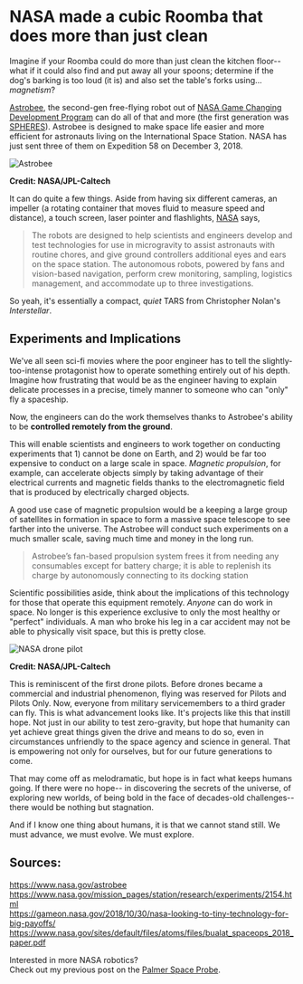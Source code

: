 # NASA made a cubic Roomba that does more than just clean
  
Imagine if your Roomba could do more than just clean the kitchen floor-- what if it could also find and put away all your spoons; determine if the dog's barking is too loud (it is) and also set the table's forks using... *magnetism*?  
  
[Astrobee](https://www.nasa.gov/astrobee), the second-gen free-flying robot out of [NASA Game Changing Development Program](https://gameon.nasa.gov/) can do all of that and more (the first generation was [SPHERES](https://www.nasa.gov/spheres/home)). Astrobee is designed to make space life easier and more efficient for astronauts living on the International Space Station. NASA has just sent three of them on Expedition 58 on December 3, 2018.  
  
![Astrobee](https://www.nasa.gov/sites/default/files/thumbnails/image/astrobee_lebeled.png)

**Credit: NASA/JPL-Caltech**
  
It can do quite a few things. Aside from having six different cameras, an impeller (a rotating container that moves fluid to measure speed and distance), a touch screen, laser pointer and flashlights,  [NASA](https://www.nasa.gov/mission_pages/station/research/experiments/2154.html) says, 

> The robots are designed to help scientists and engineers develop and test technologies for use in microgravity to assist astronauts with routine chores, and give ground controllers additional eyes and ears on the space station. The autonomous robots, powered by fans and vision-based navigation, perform crew monitoring, sampling, logistics management, and accommodate up to three investigations.  
  
So yeah, it's essentially a compact, *quiet* TARS from Christopher Nolan's *Interstellar*.
  
## Experiments and Implications

We've all seen sci-fi movies where the poor engineer has to tell the slightly-too-intense protagonist how to operate something entirely out of his depth. Imagine how frustrating that would be as the engineer having to explain delicate processes in a precise, timely manner to someone who can "only" fly a spaceship.  
  
Now, the engineers can do the work themselves thanks to Astrobee's ability to be **controlled remotely from the ground**.
  
This will enable scientists and engineers to work together on conducting experiments that 1) cannot be done on Earth, and 2) would be far too expensive to conduct on a large scale in space. *Magnetic propulsion*, for example, can accelerate objects simply by taking advantage of their electrical currents and magnetic fields thanks to the electromagnetic field that is produced by electrically charged objects.  
  
A good use case of magnetic propulsion would be a keeping a large group of satellites in formation in space to form a massive space telescope to see farther into the universe. The Astrobee will conduct such experiments on a much smaller scale, saving much time and money in the long run.

>Astrobee’s fan-based propulsion system frees it from needing any consumables except for battery charge; it is able to replenish its charge by autonomously connecting to its docking station
  
Scientific possibilities aside, think about the implications of this technology for those that operate this equipment remotely. *Anyone* can do work in space. No longer is this experience exclusive to only the most healthy or "perfect" individuals. A man who broke his leg in a car accident may not be able to physically visit space, but this is pretty close.  
  
![NASA drone pilot](https://www.nasa.gov/sites/default/files/thumbnails/image/ed14-0205-21.jpg)  

**Credit: NASA/JPL-Caltech**
  
This is reminiscent of the first drone pilots. Before drones became a commercial and industrial phenomenon, flying was reserved for Pilots and Pilots Only. Now, everyone from military servicemembers to a third grader can fly. This is what advancement looks like. It's projects like this that instill hope. Not just in our ability to test zero-gravity, but hope that humanity can yet achieve great things given the drive and means to do so, even in circumstances unfriendly to the space agency and science in general. That is empowering not only for ourselves, but for our future generations to come.  
  
That may come off as melodramatic, but hope is in fact what keeps humans going. If there were no hope-- in discovering the secrets of the universe, of exploring new worlds, of being bold in the face of decades-old challenges-- there would be nothing but stagnation.   
  
And if I know one thing about humans, it is that we cannot stand still. We must advance, we must evolve. We must explore.  
  
## Sources:
https://www.nasa.gov/astrobee  
https://www.nasa.gov/mission_pages/station/research/experiments/2154.html  
https://gameon.nasa.gov/2018/10/30/nasa-looking-to-tiny-technology-for-big-payoffs/  
https://www.nasa.gov/sites/default/files/atoms/files/bualat_spaceops_2018_paper.pdf  
  
Interested in more NASA robotics?  
Check out my previous post on the [Palmer Space Probe](https://r221.github.io/accent/Parker-Solar-Probe.html).

